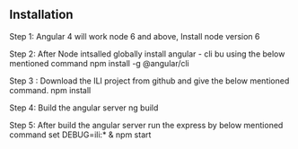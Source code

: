 Installation
------------
Step 1: Angular 4 will work node 6 and above, Install node version 6

Step 2: After Node intsalled globally install angular - cli bu using the below mentioned command
        npm install -g @angular/cli

Step 3 : Download the ILI project from github and give the below mentioned command.
         npm install

Step 4: Build the angular server 
        ng build

Step 5: After build the angular server run the express by below mentioned command
        set DEBUG=ili:* & npm start